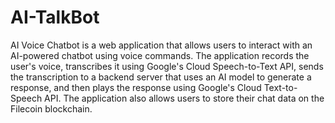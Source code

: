 # AI-TalkBot
AI Voice Chatbot is a web application that allows users to interact with an AI-powered chatbot using voice commands. The application records the user's voice, transcribes it using Google's Cloud Speech-to-Text API, sends the transcription to a backend server that uses an AI model to generate a response, and then plays the response using Google's Cloud Text-to-Speech API. The application also allows users to store their chat data on the Filecoin blockchain.

